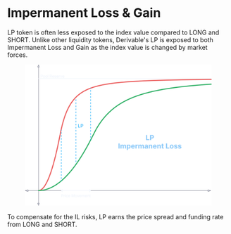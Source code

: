 # Impermanent Loss & Gain

LP token is often less exposed to the index value compared to LONG and SHORT. Unlike other liquidity tokens, Derivable's LP is exposed to both Impermanent Loss and Gain as the index value is changed by market forces.

<figure><img src="../.gitbook/assets/image (7).png" alt=""><figcaption></figcaption></figure>

To compensate for the IL risks, LP earns the price spread and funding rate from LONG and SHORT.
